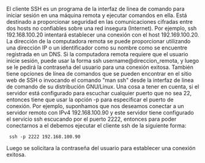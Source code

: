 El cliente SSH es un programa de la interfaz de linea de comando para iniciar sesión en una máquina remota y ejecutar comandos en ella. Está destinado a proporcionar seguridad en las comunicaciones cifradas entre dos hosts no confiables sobre una red insegura (Internet).
Por ejemplo, ssh 192.168.100.20 intentará establecer una conexión con el host 192.169.100.20. La dirección de la computadora remota se puede proporcionar utilizando una dirección IP o un identificador como su nombre como se encuentre registrada en un DNS.
Si la computadora remota requiere que el usuario inicie sesión, puede usar la forma ssh username@direccion_remota, y luego se le pedirá la 
contraseña del usuario para una conexión exitosa.
También tiene opciones de línea de comandos que se pueden encontrar en el sitio web de SSH o invocando el comando "man ssh" desde la interfaz de linea de comando de su distribución GNU/Linux.
Una cosa a tener en cuenta, si el servidor está configurado para escuchar cualquier puerto que no sea 22, entonces tiene que usar la opción -p para especificar el puerto de conexión. Por ejemplo, suponhamos que nos deseamos conectar a un servidor remoto con IPv4 192.168.100.90 y este servidor tiene configurado el servicio ssh escucando por el puerto 2222, entonces para poder conectarnos a el debemos ejecutar el cliente ssh de la siguiente forma:

     ssh -p 2222 192.168.100.90
     
Luego se solicitara la contraseña del usuario para establecer una conexión exitosa.
